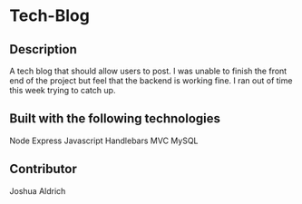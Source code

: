 # Tech-Blog

## Description

A tech blog that should allow users to post. I was unable to finish the front end of the project but feel that the backend is working fine. I ran out of time this week trying to catch up.

## Built with the following technologies

Node
Express
Javascript
Handlebars
MVC
MySQL

## Contributor

Joshua Aldrich
